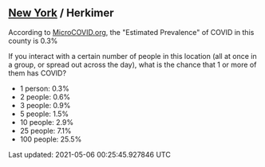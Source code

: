 
## [New York](/united-states/new-york) / Herkimer

According to [MicroCOVID.org](http://microcovid.org),
the "Estimated Prevalence" of COVID in this county is 0.3%

If you interact with a certain number of people in this location
(all at once in a group, or spread out across the day), what is the chance that
1 or more of them has COVID?

- 1 person: 0.3%
- 2 people: 0.6%
- 3 people: 0.9%
- 5 people: 1.5%
- 10 people: 2.9%
- 25 people: 7.1%
- 100 people: 25.5%

Last updated: 2021-05-06 00:25:45.927846 UTC
